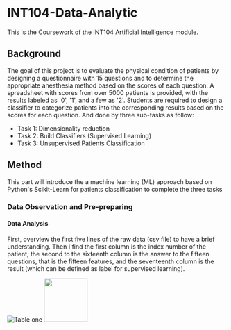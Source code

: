 # INT104-Data-Analytic
This is the Coursework of the INT104 Artificial Intelligence module.
## Background
The goal of this project is to evaluate the physical condition of patients by designing a questionnaire with 15 questions and to determine the appropriate anesthesia method based on the scores of each question. A spreadsheet with scores from over 5000 patients is provided, with the results labeled as '0', '1', and a few as '2'. Students are required to design a classifier to categorize patients into the corresponding results based on the scores for each question. And done by three sub-tasks as follow:
* Task 1: Dimensionality reduction
* Task 2: Build Classifiers (Supervised Learning)
* Task 3: Unsupervised Patients Classification
## Method
This part will introduce the a machine learning (ML) approach based on Python's Scikit-Learn for patients classification to complete the three tasks
### Data Observation and Pre-preparing
#### Data Analysis
First, overview the first five lines of the raw data (csv file) to have a brief understanding. Then I find  the first column is the index number of the patient, the second to the sixteenth column is the answer to the fifteen questions, that is the fifteen features, and the seventeenth column is the result (which can be defined as label for supervised learning).

![Table one](https://github.com/user-attachments/assets/f8a99fff-37f4-40da-9a04-0b8e120e060f)
<img src="https://github.com/user-attachments/assets/f8a99fff-37f4-40da-9a04-0b8e120e060f" width=100px>
